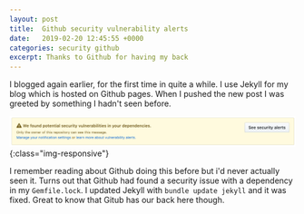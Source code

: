 ```yaml
---
layout: post
title:  Github security vulnerability alerts
date:   2019-02-20 12:45:55 +0000
categories: security github
excerpt: Thanks to Github for having my back
---
```


I blogged again earlier, for the first time in quite a while. I use Jekyll for my blog which is hosted on Github pages. When I pushed the new post I was greeted by something I hadn't seen before.

![vagrant](/assets/images/github-security.png){:class="img-responsive"}

I remember reading about Github doing this before but i'd never actually seen it. Turns out that Github had found a security issue with a dependency in my `Gemfile.lock`. I updated Jekyll with `bundle update jekyll` and it was fixed. Great to know that Gitub has our back here though.
